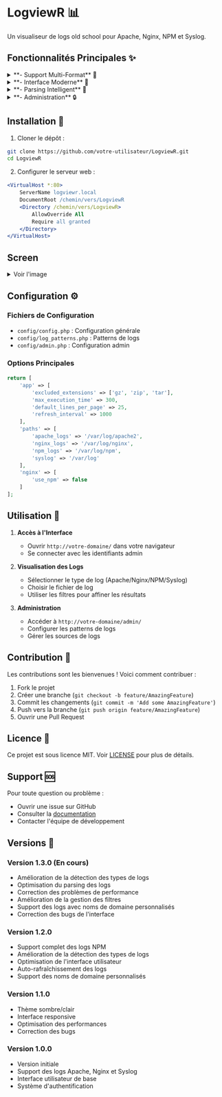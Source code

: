 # LogviewR 📊

Un visualiseur de logs old school pour Apache, Nginx, NPM et Syslog.
## Fonctionnalités Principales ✨

<details>
  <summary>**- Support Multi-Format** 🎯</summary>
  - **Logs Apache** (access, error, 404)
  - **Logs Nginx** (access, error)
  - **Logs NPM** (Proxy Host, Default Host, Dead Host, Fallback)
  - **Logs Syslog** (auth, kern, daemon, etc.)
</details>

<details>
  <summary>**- Interface Moderne** 🎨</summary>
  - **Thème sombre/clair**
  - **Design responsive**
  - **Auto-rafraîchissement des logs**
  - **Filtres dynamiques**
  - **Affichage optimisé des données**
</details>

<details>
  <summary>**- Parsing Intelligent** 🧠</summary>
  - **Détection automatique des types de logs**
  - **Support des noms de domaine personnalisés**
  - **Filtrage avancé**
  - **Formatage intelligent des données**
</details>

<details>
  <summary>**- Administration** 🔒</summary>
  - **Interface d'administration sécurisée**
  - **Gestion des patterns de logs**
  - **Configuration des sources**
  - **Monitoring en temps réel**
</details>


## Installation 🚀

1. Cloner le dépôt :
```bash
git clone https://github.com/votre-utilisateur/LogviewR.git
cd LogviewR
```
 
 
2. Configurer le serveur web :
```apache
<VirtualHost *:80>
    ServerName logviewr.local
    DocumentRoot /chemin/vers/LogviewR
    <Directory /chemin/vers/LogviewR>
        AllowOverride All
        Require all granted
    </Directory>
</VirtualHost>
```

## Screen

<details>
  <summary>Voir l'image</summary>
  ![Logviewer](https://github.com/Erreur32/LogviewR/blob/main/assets/logviewer.png)
</details>

## Configuration ⚙️

### Fichiers de Configuration
- `config/config.php` : Configuration générale
- `config/log_patterns.php` : Patterns de logs
- `config/admin.php` : Configuration admin

### Options Principales
```php
return [
    'app' => [
        'excluded_extensions' => ['gz', 'zip', 'tar'],
        'max_execution_time' => 300,
        'default_lines_per_page' => 25,
        'refresh_interval' => 1000
    ],
    'paths' => [
        'apache_logs' => '/var/log/apache2',
        'nginx_logs' => '/var/log/nginx',
        'npm_logs' => '/var/log/npm',
        'syslog' => '/var/log'
    ],
    'nginx' => [
        'use_npm' => false
    ]
];
```

## Utilisation 📝

1. **Accès à l'Interface**
   - Ouvrir `http://votre-domaine/` dans votre navigateur
   - Se connecter avec les identifiants admin

2. **Visualisation des Logs**
   - Sélectionner le type de log (Apache/Nginx/NPM/Syslog)
   - Choisir le fichier de log
   - Utiliser les filtres pour affiner les résultats

3. **Administration**
   - Accéder à `http://votre-domaine/admin/`
   - Configurer les patterns de logs
   - Gérer les sources de logs

## Contribution 👥

Les contributions sont les bienvenues ! Voici comment contribuer :

1. Fork le projet
2. Créer une branche (`git checkout -b feature/AmazingFeature`)
3. Commit les changements (`git commit -m 'Add some AmazingFeature'`)
4. Push vers la branche (`git push origin feature/AmazingFeature`)
5. Ouvrir une Pull Request

## Licence 📄

Ce projet est sous licence MIT. Voir [LICENSE](LICENSE) pour plus de détails.

## Support 🆘

Pour toute question ou problème :
- Ouvrir une issue sur GitHub
- Consulter la [documentation](DEVELOPMENT.md)
- Contacter l'équipe de développement

## Versions 🔄

### Version 1.3.0 (En cours)
- Amélioration de la détection des types de logs
- Optimisation du parsing des logs
- Correction des problèmes de performance
- Amélioration de la gestion des filtres
- Support des logs avec noms de domaine personnalisés
- Correction des bugs de l'interface

### Version 1.2.0
- Support complet des logs NPM
- Amélioration de la détection des types de logs
- Optimisation de l'interface utilisateur
- Auto-rafraîchissement des logs
- Support des noms de domaine personnalisés

### Version 1.1.0
- Thème sombre/clair
- Interface responsive
- Optimisation des performances
- Correction des bugs

### Version 1.0.0
- Version initiale
- Support des logs Apache, Nginx et Syslog
- Interface utilisateur de base
- Système d'authentification 
